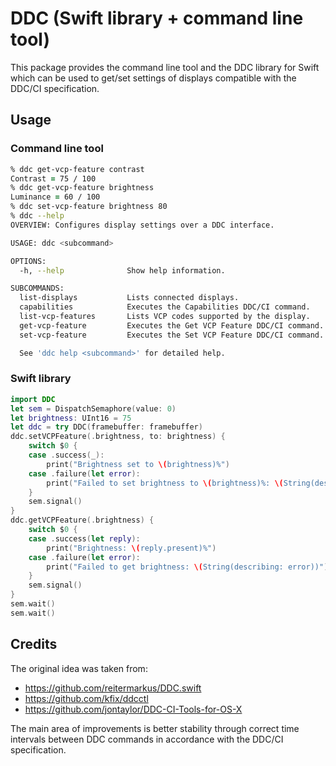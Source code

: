 # DDC (Swift library + command line tool)

This package provides the command line tool and the DDC library for Swift which can be used
to get/set settings of displays compatible with the DDC/CI specification.

## Usage

### Command line tool

```zsh
% ddc get-vcp-feature contrast  
Contrast = 75 / 100
% ddc get-vcp-feature brightness   
Luminance = 60 / 100
% ddc set-vcp-feature brightness 80
% ddc --help                         
OVERVIEW: Configures display settings over a DDC interface.

USAGE: ddc <subcommand>

OPTIONS:
  -h, --help              Show help information.

SUBCOMMANDS:
  list-displays           Lists connected displays.
  capabilities            Executes the Capabilities DDC/CI command.
  list-vcp-features       Lists VCP codes supported by the display.
  get-vcp-feature         Executes the Get VCP Feature DDC/CI command.
  set-vcp-feature         Executes the Set VCP Feature DDC/CI command.

  See 'ddc help <subcommand>' for detailed help.
```

### Swift library

```swift
import DDC
let sem = DispatchSemaphore(value: 0)
let brightness: UInt16 = 75
let ddc = try DDC(framebuffer: framebuffer)
ddc.setVCPFeature(.brightness, to: brightness) {
	switch $0 {
	case .success(_):
		print("Brightness set to \(brightness)%")
	case .failure(let error):
		print("Failed to set brightness to \(brightness)%: \(String(describing: error))")
	}
	sem.signal()
}
ddc.getVCPFeature(.brightness) {
	switch $0 {
	case .success(let reply):
		print("Brightness: \(reply.present)%")
	case .failure(let error):
		print("Failed to get brightness: \(String(describing: error))")
	}
	sem.signal()
}
sem.wait()
sem.wait()
```

## Credits

The original idea was taken from:
- https://github.com/reitermarkus/DDC.swift
- https://github.com/kfix/ddcctl
- https://github.com/jontaylor/DDC-CI-Tools-for-OS-X

The main area of improvements is better stability through correct time
intervals between DDC commands in accordance with the DDC/CI specification.  
